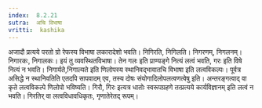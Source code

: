 ```yaml
---
index:  8.2.21
sutra:  अचि विभाषा
vritti:  kashika 
---
```


अजादौ प्रत्यये परतो ग्रो रेफस्य विभाषा लकारादेशो भवति। निगिरति, निगिलति। निगरणम्, निगलनम्। निगारकः, निगालकः। इयं तु व्यवस्थितविभाषा। तेन गलः इति प्राण्यङ्गे नित्यं लत्वं भवति, गरः इति विषे नित्यं न भवति। निगार्यते,निगाल्यते इति णिलोपस्य स्थानिवद्भावातचि विभाषा इति लत्वविकल्पः। पूर्वत्र असिद्धे न स्थानिवतिति एतदपि सापवादम् एव, तस्य दोषः संयोगादिलोपलत्वणत्वेषु इति। अन्तरङ्गत्वाद् वा कृते लत्वविकल्पे णिलोपो भविष्यति। गिरौ, गिरः इत्यत्र धातोः स्वरूपग्रहणे तत्प्रत्यये कार्यविज्ञानम् इति लत्वं न भवति। गिरतिर् वा लत्वविधावधिकृतः, गृणातेरेतद् रूपम्।

